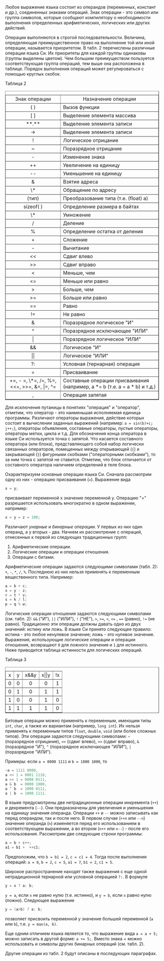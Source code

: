 Любое выражение языка состоит из операндов (переменных, констант и др.), соединенных знаками операций. Знак операции - это символ или группа символов, которые сообщают компилятору о необходимости выполнения определенных арифметических, логических или других действий.

Операции выполняются в строгой последовательности. Величина, определяющая преимущественное право на выполнение той или иной операции, называется приоритетом. В табл. 2 перечислены различные операции языка Си. Их приоритеты для каждой группы одинаковы (группы выделены цветом). Чем большим преимуществом пользуется соответствующая группа операций, тем выше она расположена в таблице. Порядок выполнения операций может регулироваться с помощью круглых скобок.

Таблица 2                              

<center>

<table border="1" cellspacing="1" cellpadding="3"><caption></caption>

<tbody>

<tr>

<td align="center">Знак операции</td>

<td align="center">Назначение операции</td>

</tr>

<tr>

<td align="center">( )</td>

<td>Вызов функции</td>

</tr>

<tr>

<td align="center">[ ]</td>

<td>Выделение элемента массива</td>

</tr>

<tr>

<td align="center">**.**</td>

<td>Выделение элемента записи</td>

</tr>

<tr>

<td align="center">-&gt;</td>

<td>Выделение элемента записи</td>

</tr>

<tr>

<td align="center">!</td>

<td>Логическое отрицание</td>

</tr>

<tr>

<td align="center">~</td>

<td>Поразрядное отрицание</td>

</tr>

<tr>

<td align="center">-</td>

<td>Изменение знака</td>

</tr>

<tr>

<td align="center">++</td>

<td>Увеличение на единицу</td>

</tr>

<tr>

<td align="center">--</td>

<td>Уменьшение на единицу</td>

</tr>

<tr>

<td align="center">&</td>

<td>Взятие адреса</td>

</tr>

<tr>

<td align="center">\*</td>

<td>Обращение по адресу</td>

</tr>

<tr>

<td align="center">(тип)</td>

<td>Преобразование типа (т.е. (float) a)</td>

</tr>

<tr>

<td align="center">sizeof( )</td>

<td>Определение размера в байтах</td>

</tr>

<tr>

<td align="center">\*</td>

<td>Умножение</td>

</tr>

<tr>

<td align="center">/</td>

<td>Деление</td>

</tr>

<tr>

<td align="center">%</td>

<td>Определение остатка от деления</td>

</tr>

<tr>

<td align="center">+</td>

<td>Сложение</td>

</tr>

<tr>

<td align="center">-</td>

<td>Вычитание</td>

</tr>

<tr>

<td align="center">&lt;&lt;</td>

<td>Сдвиг влево</td>

</tr>

<tr>

<td align="center">&gt;&gt;</td>

<td>Сдвиг вправо</td>

</tr>

<tr>

<td align="center">&lt;</td>

<td>Меньше, чем</td>

</tr>

<tr>

<td align="center">&lt;=</td>

<td>Меньше или равно</td>

</tr>

<tr>

<td align="center">&gt;</td>

<td>Больше, чем</td>

</tr>

<tr>

<td align="center">&gt;=</td>

<td>Больше или равно</td>

</tr>

<tr>

<td align="center">==</td>

<td>Равно</td>

</tr>

<tr>

<td align="center">!=</td>

<td>Не равно</td>

</tr>

<tr>

<td align="center">&</td>

<td>Поразрядное логическое "И"</td>

</tr>

<tr>

<td align="center">^</td>

<td>Поразрядное исключающее "ИЛИ"</td>

</tr>

<tr>

<td align="center">|</td>

<td>Поразрядное логическое "ИЛИ"</td>

</tr>

<tr>

<td align="center">&&</td>

<td>Логическое "И"</td>

</tr>

<tr>

<td align="center">||</td>

<td>Логическое "ИЛИ"</td>

</tr>

<tr>

<td align="center">?:</td>

<td>Условная (тернарная) операция</td>

</tr>

<tr>

<td align="center">=</td>

<td>Присваивание</td>

</tr>

<tr>

<td align="center">+=, - =, \*=, /=, %=, &lt;&lt;=,
&gt;&gt;=, &=, |=, ^=</td>

<td>Составные операции присваивания (например, а *= b
(т.е. a = a * b) и т.д.)</td>

</tr>

<tr>

<td align="center">,</td>

<td>Операция запятая</td>

</tr>

</tbody>

</table>

</center>

Для исключения путаницы в понятиях "операция" и "оператор", отметим, что оператор - это наименьшая исполняемая единица программы. Различают операторы выражения, действие которых состоит в вычислении заданных выражений (например: `a = sin(b)+c; j++;`), операторы объявления, составные операторы, пустые операторы, операторы метки, цикла и т.д. Для обозначения конца оператора в языке Си используется точка с запятой. Что касается составного оператора (или блока), представляющего собой набор логически связанных операторов, помещенных между открывающей (`{`) и закрывающей (`}`) фигурными скобками ("операторными скобками"), то за ним точка с запятой не ставится. Отметим, что блок отличается от составного оператора наличием определений в теле блока.

Охарактеризуем основные операции языка Си. Сначала рассмотрим одну из них - операцию присваивания (`=`). Выражение вида

```c
х = у;
```

присваивает переменной х значение переменной у. Операцию "=" разрешается использовать многократно в одном выражении, например:

```c
x = y = z = 100;
```

Различают _унарные_ и _бинарные операции_. У первых из них один операнд, а у вторых - два. Начнем их рассмотрение с операций, отнесенных к первой из следующих традиционных групп:

1.  Арифметические операции.
2.  Логические операции и операции отношения.
3.  Операции с битами.

Арифметические операции задаются следующими символами (табл. 2): `+`, `-`, `*`, `/`, `%`. Последнюю из них нельзя применять к переменным вещественного типа. Например:

```c
a = b + c;
x = y - z;
r = t * v;
s = k / l;
p = q % w;
```

Логические операции отношения задаются следующими символами (см. табл. 2): `&&` ("И"), `||` ("ИЛИ"), `!` ("НЕ"), `>`, `>=`, `<`, `<=` , `==` (равно), `!=` (не равно). Традиционно эти операции должны давать одно из двух значений: истину или ложь. В языке Си принято следующее правило: истина - это любое ненулевое значение; ложь - это нулевое значение. Выражения, использующие логические операции и операции отношения, возвращают `0` для ложного значения и `1` для истинного. Ниже приводится таблица истинности для логических операций.

Таблица 3                                                    

<center>

<table border="1" cellspacing="1" cellpadding="3" width="30%"><caption></caption>

<tbody>

<tr>

<td align="center">x</td>

<td align="center">y</td>

<td align="center">x&&y</td>

<td align="center">x||y</td>

<td align="center">!x</td>

</tr>

<tr>

<td align="center">0</td>

<td align="center">0</td>

<td align="center">0</td>

<td align="center">0</td>

<td align="center">1</td>

</tr>

<tr>

<td align="center">0</td>

<td align="center">1</td>

<td align="center">0</td>

<td align="center">1</td>

<td align="center">1</td>

</tr>

<tr>

<td align="center">1</td>

<td align="center">0</td>

<td align="center">0</td>

<td align="center">1</td>

<td align="center">0</td>

</tr>

<tr>

<td align="center">1</td>

<td align="center">1</td>

<td align="center">1</td>

<td align="center">1</td>

<td align="center">0</td>

</tr>

</tbody>

</table>

</center>

Битовые операции можно применять к переменным, имеющим типы `int`, `char`, а также их вариантам (например, `long int`). Их нельзя применять к переменным типов `float`, `double`, `void` (или более сложных типов). Эти операции задаются следующими символами: `~` (поразрядное отрицание), `<<` (сдвиг влево), `>>` (сдвиг вправо), `&` (поразрядное "И"), `^` (поразрядное исключающее "ИЛИ"), `|` (поразрядное "ИЛИ").

Примеры: если `a = 0000 1111` и `b = 1000 1000`, то

```c
~a = 1111 0000,
a << 1 = 0001 1110,
a >> 1 = 0000 0111,
a & b  = 0000 1000,
a ^ b  = 1000 0111,
a | b  = 1000 1111.
```

В языке предусмотрены две нетрадиционные операции инкремента (`++`) и декремента (`--`). Они предназначены для увеличения и уменьшения на единицу значения операнда. Операции `++` и `--` можно записывать как перед операндом, так и после него. В первом случае (`++n` или `--n`) значение операнда (`n`) изменяется перед его использованием в соответствующем выражении, а во втором (`n++` или `n--`) - после его использования. Рассмотрим две следующие строки программы:

```c
a = b + c++;
a1 = b1 +  ++c1;
```

Предположим, что `b = b1 = 2`, `c = c1 = 4`\. Тогда после выполнения операций: `a = 6`, `b = 2`, `c = 5`, `a1 = 7`, `b1 = 2`, `c1 = 5`\.

Широкое распространение находят также выражения с еще одной нетрадиционной тернарной или условной операцией `?:`. В формуле

```c
y = x ? a: b;
```

`y = a`, если `x` не равно нулю (т.е. истинно), и `y = b`, если `х` равно нулю (ложно). Следующее выражение

```c
y = (a>b) ? a: b;
```

позволяет присвоить переменной у значение большей переменной (`а` или `b`), т.е. `y = max(a, b)`.

Еще одним отличием языка является то, что выражение вида `а = а + 5;` можно записать в другой форме: `a += 5;`. Вместо знака + можно использовать и символы других бинарных операций (см. табл. 2).

Другие операции из табл. 2 будут описаны в последующих параграфах.